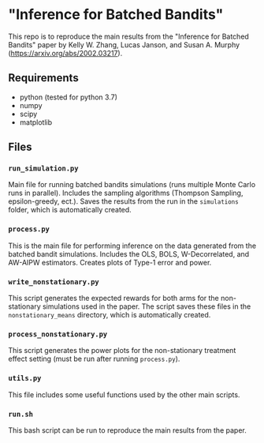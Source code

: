 
# "Inference for Batched Bandits" 
This repo is to reproduce the main results from the "Inference for Batched Bandits" paper by Kelly W. Zhang, Lucas Janson, and Susan A. Murphy (https://arxiv.org/abs/2002.03217).

## Requirements
- python (tested for python 3.7)
- numpy
- scipy
- matplotlib

## Files
### `run_simulation.py`
Main file for running batched bandits simulations (runs multiple Monte Carlo runs in parallel). Includes the sampling algorithms (Thompson Sampling, epsilon-greedy, ect.). Saves the results from the run in the `simulations` folder, which is automatically created.

### `process.py`
This is the main file for performing inference on the data generated from the batched bandit simulations. Includes the OLS, BOLS, W-Decorrelated, and AW-AIPW estimators. Creates plots of Type-1 error and power.

### `write_nonstationary.py`
This script generates the expected rewards for both arms for the non-stationary simulations used in the paper. The script saves these files in the `nonstationary_means` directory, which is automatically created.

### `process_nonstationary.py`
This script generates the power plots for the non-stationary treatment effect setting (must be run after running `process.py`).

### `utils.py`
This file includes some useful functions used by the other main scripts.

### `run.sh`
This bash script can be run to reproduce the main results from the paper.


